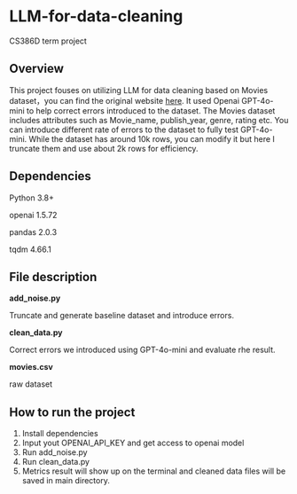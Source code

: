 # LLM-for-data-cleaning
CS386D term project
## Overview
This project fouses on utilizing LLM for data cleaning based on Movies dataset，you can find the original website [here](https://www.kaggle.com/datasets/bharatnatrayn/movies-dataset-for-feature-extracion-prediction/data). It used Openai GPT-4o-mini to help correct errors introduced to the dataset. The Movies dataset includes attributes such as Movie_name, publish_year, genre, rating etc. You can introduce different rate of errors to the dataset to fully test GPT-4o-mini. While the dataset has around 10k rows, you can modify it but here I truncate them and use about 2k rows for efficiency.

## Dependencies
Python 3.8+

openai 1.5.72

pandas 2.0.3

tqdm 4.66.1

## File description
**add_noise.py** 

Truncate and generate baseline dataset and introduce errors.

**clean_data.py**   

Correct errors we introduced using GPT-4o-mini and evaluate rhe result.

**movies.csv**  

raw dataset

## How to run the project
1. Install dependencies
2. Input yout OPENAI_API_KEY and get access to openai model
3. Run add_noise.py
4. Run clean_data.py
5. Metrics result will show up on the terminal and cleaned data files will be saved in main directory.

